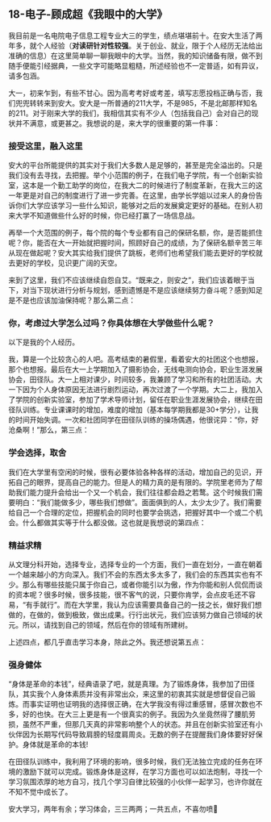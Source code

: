 ## 18-电子-顾成超《我眼中的大学》

我目前是一名电院电子信息工程专业大三的学生，绩点堪堪前十。在安大生活了两年多，就个人经验（**对读研针对性较强**。关于创业、就业，限于个人经历无法给出准确的信息）在这里简单聊一聊我眼中的大学。当然，我的知识储备有限，做不到随手便能引经据典，一些文字可能略显粗糙，所述经验也不一定普适，如有异议，请多包涵。

大一，初来乍到，有些不甘心。因为高考考好或考差，填写志愿投档正确与否，我们兜兜转转来到安大。安大是一所普通的211大学，不是985，不是北邮那样知名的211。对于刚来大学的我们，我相信其实有不少人（包括我自己）会对自己的现状并不满意，或更甚之。我想说的是，来大学的很重要的第一件事：

### 接受这里，融入这里

安大的平台所能提供的其实对于我们大多数人是足够的，甚至是完全溢出的。只是我们没有去寻找，去把握。举个小范围的例子，在我们电子学院，有一个创新实验室，这本是一个勤工助学的岗位，在我大二的时候进行了制度革新，在我大三的这一年更是对自己的制度进行了进一步完善。在这里，由学长学姐以过来人的身份告诉你们大学应该学习一些什么知识，能够对之后的发展奠定更好的基础。在别人初来大学不知道做些什么好的时候，你已经打赢了一场信息战。

再举一个大范围的例子，每个院的每个专业都有自己的保研名额，你，是否能抓住呢？你，能否在大一开始就把握时间，照顾好自己的成绩，为了保研名额辛苦三年从现在做起呢？安大其实给我们提供了跳板，老师们也希望我们能去更好的学校就去更好的学校，见识更广阔的天空。

来到了这里，我们不应该继续自怨自艾。“既来之，则安之”，我们应该着眼于当下，对当下现状进行分析与规划，感到遗憾是不是应该继续努力奋斗呢？感到知足是不是也应该加油保持呢？那么第二点：

### 你，考虑过大学怎么过吗？你具体想在大学做些什么呢？

以下是我的个人经历。

我，算是一个比较贪心的人吧。高考结束的暑假里，看着安大的社团这个也想报，那个也想报。最后在大一上学期加入了摄影协会，无线电测向协会，职业生涯发展协会，田径队。大一上相对课少，时间较多，我兼顾了学习和所有的社团活动。大一下因为个人身体原因无法进行剧烈运动，再次过渡了一个学期。大二上，我加入了学院的创新实验室，参加了学术导师计划，留任在职业生涯发展协会，继续在田径队训练。专业课课时的增加，难度的增加（基本每学期我都是30+学分），让我的时间开始失调。一次和社团同学在田径队训练的操场偶遇，他很诧异：“你，好沧桑啊！”那么，第三点：

### 学会选择，取舍

我们在大学里有空闲的时候，很有必要体验各种各样的活动，增加自己的见识，开拓自己的眼界，提高自己的能力。但是人的精力真的是有限的。学院里老师为了帮助我们能力提升会给出一个又一个机会，我们往往都会趋之若鹜。这个时候我们需要明白：“我们能做多少，哪些我们想做”。面面俱到的人，太少太少了。我们需要给自己一个合理的定位，把握机会的同时也要学会挑选，把握好其中一个或二个机会。什么都做其实等于什么都没做。这也就是我想说的第四点：

### 精益求精

从文理分科开始，选择专业，选择专业的一个方面，我们一直在划分，一直在朝着一个越来越小的方向深入。我们不会的东西太多太多了，我们会的东西其实也有不少。那么有哪些技能只属于你自己，或者你能引以为傲，作为你能和别人侃侃而谈的资本呢？很多时候，很多技能，很不客气的说，只要你肯学，会点皮毛还不容易，“有手就行”。而在大学里，我认为应该需要具备自己的一技之长，做好我们想做的，在做的，做到极致，做出成果。行行出状元，我们应该努力做自己领域的状元。所以，请找到自己的领域，然后在你的领域有所建树。

上述四点，都几乎直击学习本身，除此之外。我还想说第五点：

### 强身健体

“身体是革命的本钱”，经典语录了吧，就是真理。为了锻炼身体，我参加了田径队，其实我个人身体素质并没有非常出众，来这里的初衷其实就是想督促自己锻炼。而事实证明也证明我的选择很正确，在大学我没有得过重感冒，感冒次数也不多，好的也快。在大三上更是有一个很真实的例子。我因为久坐竟然得了腰肌劳损，虽然不严重，但那几天真的非常影响整个人的状态。并且在创新实验室还有小伙伴因为长期写代码导致肩膀的轻度肩周炎。无数的例子在提醒我们身体要好好保护。身体就是革命的本钱!

在田径队训练中，我利用了环境的影响，很多时候，我们无法独立完成的任务在环境的激励下就可以完成。锻炼身体是这样，在学习方面也可以如法炮制，寻找一个学习氛围浓厚的地方自习，找几个学习自律比较强的小伙伴一起学习，也许你就在不知不觉中成长了。

安大学习，两年有余；学习体会，三三两两；一共五点，不喜勿喷🤣